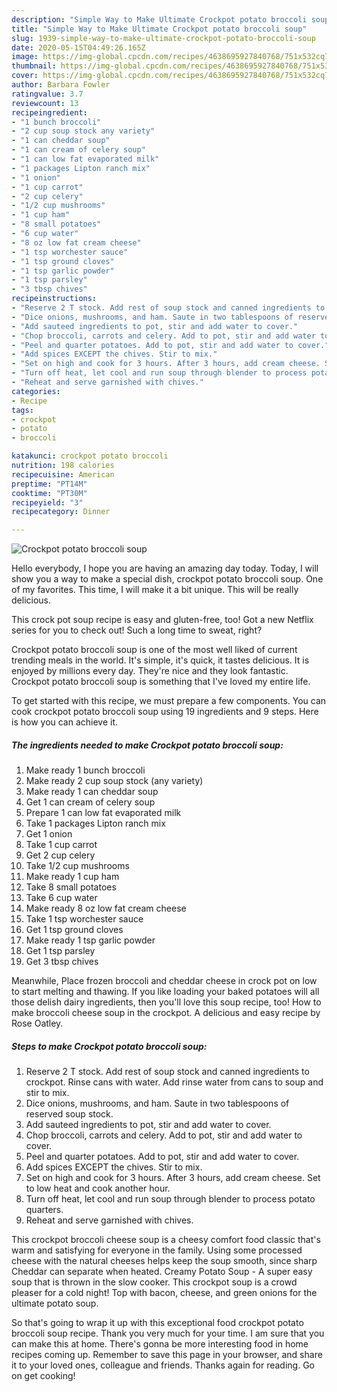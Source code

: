```yaml
---
description: "Simple Way to Make Ultimate Crockpot potato broccoli soup"
title: "Simple Way to Make Ultimate Crockpot potato broccoli soup"
slug: 1939-simple-way-to-make-ultimate-crockpot-potato-broccoli-soup
date: 2020-05-15T04:49:26.165Z
image: https://img-global.cpcdn.com/recipes/4638695927840768/751x532cq70/crockpot-potato-broccoli-soup-recipe-main-photo.jpg
thumbnail: https://img-global.cpcdn.com/recipes/4638695927840768/751x532cq70/crockpot-potato-broccoli-soup-recipe-main-photo.jpg
cover: https://img-global.cpcdn.com/recipes/4638695927840768/751x532cq70/crockpot-potato-broccoli-soup-recipe-main-photo.jpg
author: Barbara Fowler
ratingvalue: 3.7
reviewcount: 13
recipeingredient:
- "1 bunch broccoli"
- "2 cup soup stock any variety"
- "1 can cheddar soup"
- "1 can cream of celery soup"
- "1 can low fat evaporated milk"
- "1 packages Lipton ranch mix"
- "1 onion"
- "1 cup carrot"
- "2 cup celery"
- "1/2 cup mushrooms"
- "1 cup ham"
- "8 small potatoes"
- "6 cup water"
- "8 oz low fat cream cheese"
- "1 tsp worchester sauce"
- "1 tsp ground cloves"
- "1 tsp garlic powder"
- "1 tsp parsley"
- "3 tbsp chives"
recipeinstructions:
- "Reserve 2 T stock. Add rest of soup stock and canned ingredients to crockpot.  Rinse cans with water. Add rinse water from cans to soup and stir to mix."
- "Dice onions, mushrooms, and ham. Saute in two tablespoons of reserved soup stock."
- "Add sauteed ingredients to pot, stir and add water to cover."
- "Chop broccoli, carrots and celery. Add to pot, stir and add water to cover."
- "Peel and quarter potatoes. Add to pot, stir and add water to cover."
- "Add spices EXCEPT the chives. Stir to mix."
- "Set on high and cook for 3 hours. After 3 hours, add cream cheese. Set to low heat and cook another hour."
- "Turn off heat, let cool and run soup through blender to process potato quarters."
- "Reheat and serve garnished with chives."
categories:
- Recipe
tags:
- crockpot
- potato
- broccoli

katakunci: crockpot potato broccoli 
nutrition: 198 calories
recipecuisine: American
preptime: "PT14M"
cooktime: "PT30M"
recipeyield: "3"
recipecategory: Dinner

---
```



![Crockpot potato broccoli soup](https://img-global.cpcdn.com/recipes/4638695927840768/751x532cq70/crockpot-potato-broccoli-soup-recipe-main-photo.jpg)

Hello everybody, I hope you are having an amazing day today. Today, I will show you a way to make a special dish, crockpot potato broccoli soup. One of my favorites. This time, I will make it a bit unique. This will be really delicious.

This crock pot soup recipe is easy and gluten-free, too! Got a new Netflix series for you to check out! Such a long time to sweat, right?

Crockpot potato broccoli soup is one of the most well liked of current trending meals in the world. It's simple, it's quick, it tastes delicious. It is enjoyed by millions every day. They're nice and they look fantastic. Crockpot potato broccoli soup is something that I've loved my entire life.


To get started with this recipe, we must prepare a few components. You can cook crockpot potato broccoli soup using 19 ingredients and 9 steps. Here is how you can achieve it.

<!--inarticleads1-->

##### The ingredients needed to make Crockpot potato broccoli soup:

1. Make ready 1 bunch broccoli
1. Make ready 2 cup soup stock (any variety)
1. Make ready 1 can cheddar soup
1. Get 1 can cream of celery soup
1. Prepare 1 can low fat evaporated milk
1. Take 1 packages Lipton ranch mix
1. Get 1 onion
1. Take 1 cup carrot
1. Get 2 cup celery
1. Take 1/2 cup mushrooms
1. Make ready 1 cup ham
1. Take 8 small potatoes
1. Take 6 cup water
1. Make ready 8 oz low fat cream cheese
1. Take 1 tsp worchester sauce
1. Get 1 tsp ground cloves
1. Make ready 1 tsp garlic powder
1. Get 1 tsp parsley
1. Get 3 tbsp chives


Meanwhile, Place frozen broccoli and cheddar cheese in crock pot on low to start melting and thawing. If you like loading your baked potatoes will all those delish dairy ingredients, then you&#39;ll love this soup recipe, too! How to make broccoli cheese soup in the crockpot. A delicious and easy recipe by Rose Oatley. 

<!--inarticleads2-->

##### Steps to make Crockpot potato broccoli soup:

1. Reserve 2 T stock. Add rest of soup stock and canned ingredients to crockpot.  Rinse cans with water. Add rinse water from cans to soup and stir to mix.
1. Dice onions, mushrooms, and ham. Saute in two tablespoons of reserved soup stock.
1. Add sauteed ingredients to pot, stir and add water to cover.
1. Chop broccoli, carrots and celery. Add to pot, stir and add water to cover.
1. Peel and quarter potatoes. Add to pot, stir and add water to cover.
1. Add spices EXCEPT the chives. Stir to mix.
1. Set on high and cook for 3 hours. After 3 hours, add cream cheese. Set to low heat and cook another hour.
1. Turn off heat, let cool and run soup through blender to process potato quarters.
1. Reheat and serve garnished with chives.


This crockpot broccoli cheese soup is a cheesy comfort food classic that&#39;s warm and satisfying for everyone in the family. Using some processed cheese with the natural cheeses helps keep the soup smooth, since sharp Cheddar can separate when heated. Creamy Potato Soup - A super easy soup that is thrown in the slow cooker. This crockpot soup is a crowd pleaser for a cold night! Top with bacon, cheese, and green onions for the ultimate potato soup. 

So that's going to wrap it up with this exceptional food crockpot potato broccoli soup recipe. Thank you very much for your time. I am sure that you can make this at home. There's gonna be more interesting food in home recipes coming up. Remember to save this page in your browser, and share it to your loved ones, colleague and friends. Thanks again for reading. Go on get cooking!
